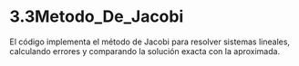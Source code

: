 # 3.3Metodo_De_Jacobi
El código implementa el método de Jacobi para resolver sistemas lineales, calculando errores y comparando la solución exacta con la aproximada.
